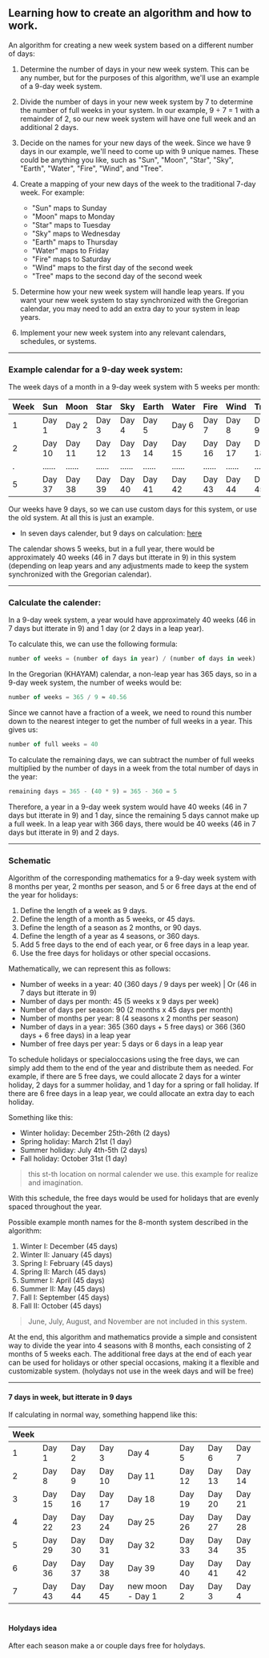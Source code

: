 ## Learning how to create an algorithm and how to work.

An algorithm for creating a new week system based on a different number of days:

1. Determine the number of days in your new week system. This can be any number, but for the purposes of this algorithm, we'll use an example of a 9-day week system.

2. Divide the number of days in your new week system by 7 to determine the number of full weeks in your system. In our example, 9 ÷ 7 = 1 with a remainder of 2, so our new week system will have one full week and an additional 2 days.

3. Decide on the names for your new days of the week. Since we have 9 days in our example, we'll need to come up with 9 unique names. These could be anything you like, such as "Sun", "Moon", "Star", "Sky", "Earth", "Water", "Fire", "Wind", and "Tree".

4. Create a mapping of your new days of the week to the traditional 7-day week. For example:

   - "Sun" maps to Sunday
   - "Moon" maps to Monday
   - "Star" maps to Tuesday
   - "Sky" maps to Wednesday
   - "Earth" maps to Thursday
   - "Water" maps to Friday
   - "Fire" maps to Saturday
   - "Wind" maps to the first day of the second week
   - "Tree" maps to the second day of the second week

5. Determine how your new week system will handle leap years. If you want your new week system to stay synchronized with the Gregorian calendar, you may need to add an extra day to your system in leap years.

6. Implement your new week system into any relevant calendars, schedules, or systems.

---

### Example calendar for a 9-day week system:

The week days of a month in a 9-day week system with 5 weeks per month:

| Week | Sun    | Moon   | Star    | Sky       | Earth    | Water  | Fire     | Wind     |  Tree    |
|------|--------|--------|---------|-----------|----------|--------|----------|----------|----------|
| 1    | Day 1  | Day 2  | Day 3   | Day 4     | Day 5    | Day 6  | Day 7    | Day 8    | Day 9    |
| 2    | Day 10 | Day 11 | Day 12  | Day 13    | Day 14   | Day 15 | Day 16   | Day 17   | Day 18   |
| .    | ...... | ...... | ......  | ......    | ......   | ...... | ......   | ......   | ......   |
| 5    | Day 37 | Day 38 | Day 39  | Day 40    | Day 41   | Day 42 | Day 43   | Day 44   | Day 45   |

Our weeks have 9 days, so we can use custom days for this system, or use the old system. At all this is just an example.
- In seven days calender, but 9 days on calculation: [here](https://github.com/mosi-arch/research/blob/main/Mathematics/08-new-calender-algorithm.md#7-days-in-week-but-itterate-in-9-days)

The calendar shows 5 weeks, but in a full year, there would be approximately 40 weeks (46 in 7 days but itterate in 9) in this system (depending on leap years and any adjustments made to keep the system synchronized with the Gregorian calendar).

---

### Calculate the calender:

In a 9-day week system, a year would have approximately 40 weeks (46 in 7 days but itterate in 9) and 1 day (or 2 days in a leap year). 

To calculate this, we can use the following formula:

```js
number of weeks = (number of days in year) / (number of days in week)
```

In the Gregorian (KHAYAM) calendar, a non-leap year has 365 days, so in a 9-day week system, the number of weeks would be:

```js
number of weeks = 365 / 9 ≈ 40.56
```

Since we cannot have a fraction of a week, we need to round this number down to the nearest integer to get the number of full weeks in a year. This gives us:

```js
number of full weeks = 40
```

To calculate the remaining days, we can subtract the number of full weeks multiplied by the number of days in a week from the total number of days in the year:

```js
remaining days = 365 - (40 * 9) = 365 - 360 = 5
```

Therefore, a year in a 9-day week system would have 40 weeks (46 in 7 days but itterate in 9) and 1 day, since the remaining 5 days cannot make up a full week. In a leap year with 366 days, there would be 40 weeks (46 in 7 days but itterate in 9) and 2 days.

---

### Schematic

Algorithm of the corresponding mathematics for a 9-day week system with 8 months per year, 2 months per season, and 5 or 6 free days at the end of the year for holidays:

1. Define the length of a week as 9 days.
2. Define the length of a month as 5 weeks, or 45 days.
3. Define the length of a season as 2 months, or 90 days.
4. Define the length of a year as 4 seasons, or 360 days.
5. Add 5 free days to the end of each year, or 6 free days in a leap year.
6. Use the free days for holidays or other special occasions.

Mathematically, we can represent this as follows:

- Number of weeks in a year: 	40 (360 days / 9 days per week) |  Or (46 in 7 days but itterate in 9)
- Number of days per month: 	45 (5 weeks x 9 days per week)
- Number of days per season: 	90 (2 months x 45 days per month)
- Number of months per year: 	8 (4 seasons x 2 months per season)
- Number of days in a year: 	365 (360 days + 5 free days) or 366 (360 days + 6 free days) in a leap year
- Number of free days per year: 5 days or 6 days in a leap year

To schedule holidays or specialoccasions using the free days, we can simply add them to the end of the year and distribute them as needed. For example, if there are 5 free days, we could allocate 2 days for a winter holiday, 2 days for a summer holiday, and 1 day for a spring or fall holiday. If there are 6 free days in a leap year, we could allocate an extra day to each holiday.

Something like this:

- Winter holiday: 	December 25th-26th (2 days)
- Spring holiday: 	March 21st (1 day)
- Summer holiday: 	July 4th-5th (2 days)
- Fall holiday: 	October 31st (1 day)
> this st-th location on normal calender we use. this example for realize and imagination.

With this schedule, the free days would be used for holidays that are evenly spaced throughout the year.

Possible example month names for the 8-month system described in the algorithm:

1. Winter I: 	December (45 days)
2. Winter II: 	January (45 days)
3. Spring I: 	February (45 days)
4. Spring II: 	March (45 days)
5. Summer I: 	April (45 days)
6. Summer II: 	May (45 days)
7. Fall I: 		September (45 days)
8. Fall II: 	October (45 days)

> June, July, August, and November are not included in this system.

At the end, this algorithm and mathematics provide a simple and consistent way to divide the year into 4 seasons with 8 months, each consisting of 2 months of 5 weeks each. The additional free days at the end of each year can be used for holidays or other special occasions, making it a flexible and customizable system. (holydays not use in the week days and will be free)

---

#### 7 days in week, but itterate in 9 days
If calculating in normal way, something happend like this:

| Week |     |    |     |        |     |   |      |
|------|--------|--------|---------|-----------|----------|--------|----------|
| 1    | Day 1  | Day 2  | Day 3   | Day 4     | Day 5    | Day 6  | Day 7    | 
| 2    | Day 8  | Day 9  | Day 10  | Day 11    | Day 12   | Day 13 | Day 14   | 
| 3    | Day 15 | Day 16 | Day 17  | Day 18    | Day 19   | Day 20 | Day 21   | 
| 4    | Day 22 | Day 23 | Day 24  | Day 25    | Day 26   | Day 27 | Day 28   | 
| 5    | Day 29 | Day 30 | Day 31  | Day 32    | Day 33   | Day 34 | Day 35   | 
| 6    | Day 36 | Day 37 | Day 38  | Day 39    | Day 40   | Day 41 | Day 42   | 
| 7    | Day 43 | Day 44 | Day 45  | new moon - Day 1    | Day 2   | Day 3 | Day 4   | 

#

#### Holydays idea
After each season make a or couple days free for holydays.
